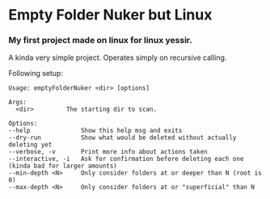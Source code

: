 # Empty Folder Nuker but Linux
### My first project made on linux for linux yessir.

A kinda very simple project. Operates simply on recursive calling.

Following setup:
```
Usage: emptyFolderNuker <dir> [options]

Args:
  <dir>         The starting dir to scan.

Options:
--help              Show this help msg and exits
--dry-run           Show what would be deleted without actually deleting yet
--verbose, -v       Print more info about actions taken
--interactive, -i   Ask for confirmation before deleting each one (kinda bad for larger amounts)
--min-depth <N>     Only consider folders at or deeper than N (root is 0)
--max-depth <N>     Only consider folders at or "superficial" than N
```

